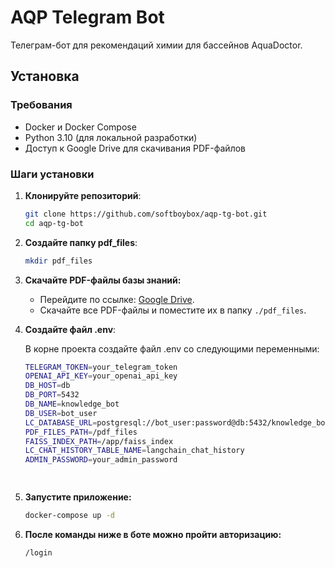 # AQP Telegram Bot

Телеграм-бот для рекомендаций химии для бассейнов AquaDoctor. 

## Установка

### Требования
- Docker и Docker Compose
- Python 3.10 (для локальной разработки)
- Доступ к Google Drive для скачивания PDF-файлов

### Шаги установки

1. **Клонируйте репозиторий**:
   ```bash
   git clone https://github.com/softboybox/aqp-tg-bot.git
   cd aqp-tg-bot

2. **Создайте папку pdf_files**:
   ```bash
   mkdir pdf_files

3. **Скачайте PDF-файлы базы знаний:**
   - Перейдите по ссылке: [Google Drive](https://drive.google.com/drive/folders/1OiHewQRQyq3mqxeSOxQb3hCqfABFWfVd).
   - Скачайте все PDF-файлы и поместите их в папку `./pdf_files`.

   
4. **Создайте файл .env**:

   В корне проекта создайте файл .env со следующими переменными:

   ```bash
   TELEGRAM_TOKEN=your_telegram_token
   OPENAI_API_KEY=your_openai_api_key
   DB_HOST=db
   DB_PORT=5432
   DB_NAME=knowledge_bot
   DB_USER=bot_user
   LC_DATABASE_URL=postgresql://bot_user:password@db:5432/knowledge_bot
   PDF_FILES_PATH=/pdf_files
   FAISS_INDEX_PATH=/app/faiss_index
   LC_CHAT_HISTORY_TABLE_NAME=langchain_chat_history
   ADMIN_PASSWORD=your_admin_password

        
5. **Запустите приложение:**
   ```bash
   docker-compose up -d

6. **После команды ниже в боте можно пройти авторизацию:**
   ```bash
   /login